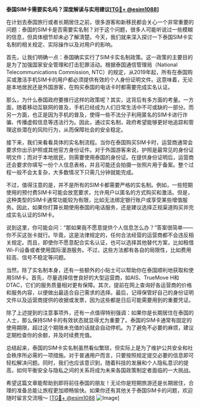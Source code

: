 **泰国SIM卡需要实名吗？深度解读与实用建议[[TG💪+ @esim1088](https://t.me/s/esim1088)]**

在计划去泰国旅行或者长期居住之前，很多游客和新移民都会关心一个非常重要的问题：泰国的SIM卡是否需要实名制？对于这个问题，很多人可能听说过一些模糊的信息，但具体细节却未必了解清楚。今天，我们就来深入探讨一下泰国SIM卡实名制的相关规定、实际操作以及对用户的影响。

首先，让我们明确一点：泰国确实实行了SIM卡实名制政策。这一政策的主要目的是为了加强国家安全管理和打击犯罪活动。根据泰国通信管理局（National Telecommunications Commission, NTC）的规定，从2019年起，所有在泰国购买或激活手机SIM卡的用户都必须提供有效的个人身份证明文件。这意味着，无论是本地居民还是外国游客，在购买泰国的电话卡时都需要完成实名认证。

那么，为什么泰国政府要推行这样的政策呢？其实，这背后有多方面的考量。一方面，随着移动互联网的普及，手机已经成为人们日常生活中不可或缺的一部分。而另一方面，也正是因为手机的普及，使得一些不法分子利用匿名的SIM卡进行诈骗、传播虚假信息等违法行为。因此，通过实名制，政府希望能够更好地追踪和管理这些潜在的风险行为，从而保障社会的安全稳定。

接下来，我们来看看具体的实名制流程。当你在泰国购买SIM卡时，运营商通常会要求你出示护照或其他官方身份证件。对于外国游客来说，护照是最常见的身份证明文件；而对于本地居民，则需要使用泰国的身份证。在提供身份证明后，运营商还会要求你填写一份个人信息表格，并且可能还会拍摄一张照片用于备案。整个过程一般不会太复杂，大多数情况下只需几分钟就能完成。

不过，值得注意的是，并不是所有的SIM卡都需要严格的实名制。例如，一些短期使用的预付费SIM卡可能会放宽要求，允许用户以匿名的方式购买和激活。但是，这种类型的SIM卡通常功能较为有限，比如无法绑定银行账户或享受某些增值服务。因此，如果你打算长期使用泰国的电话服务，还是建议选择正规渠道购买并完成实名认证的SIM卡。

说到这里，你可能会问：“那如果我不愿意提供个人信息怎么办？”答案很简单——你不买这张卡就行。毕竟，这是法律规定的，任何合法经营的运营商都不会违反相关规定。而且，即使你不愿意配合实名认证，也可以选择其他替代方案，比如租借Wi-Fi设备或者使用国际漫游服务。不过，这些方法都有各自的局限性，比如费用较高、信号不稳定等问题。

当然，除了实名制本身，还有一些额外的小贴士可以帮助你在泰国顺利地获取和使用SIM卡。首先，尽量选择信誉良好的大型运营商，如AIS、TrueMove H和DTAC，它们的服务质量相对更有保障。其次，提前在网上查询好各运营商的价格和服务内容，以便做出最适合自己需求的选择。最后，记得保管好自己的身份证明文件以及运营商提供的收据或发票，因为这些都是日后可能需要用到的重要凭证。

除了上述提到的注意事项外，还有一点值得特别强调：如果你是长期居住在泰国的人士，那么保持SIM卡的有效状态就显得尤为重要了。泰国的SIM卡通常有固定的使用期限，超过这个期限未充值的话就会自动停机。为了避免不必要的麻烦，建议定期检查你的余额，并及时续费充值。

总结起来，泰国的SIM卡实名制虽然看似繁琐，但实际上是为了维护公共安全和社会秩序所必需的一项措施。对于普通用户而言，只要按照规定提交必要的信息即可轻松解决问题。同时，我们也应该意识到，随着科技的发展和个人隐私意识的提高，如何平衡安全与隐私之间的关系将成为未来各国政策制定者面临的一大挑战。

希望这篇文章能帮助到即将前往泰国的朋友！无论你是短期旅游还是长期居住，合理的准备总能让旅程更加顺畅愉快。如果你还有其他关于泰国SIM卡的问题，欢迎随时留言交流哦～ [[TG💪+ @esim1088](https://t.me/s/esim1088) ![Image](https://i.postimg.cc/4NQfJmqS/Snipaste-2025-05-13-00-14-12.png)]